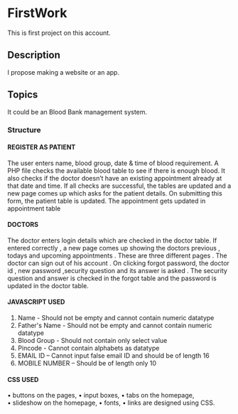 # FirstWork
This is first project on this account.

## Description
I propose making a website or an app.

## Topics
It could be an Blood Bank management system.

### Structure

#### REGISTER AS PATIENT
The user enters name, blood group, date & time of blood requirement. A PHP file checks the available blood table to see if there is enough blood. It also checks if the doctor doesn’t have an existing appointment already at that date and time. If all checks are successful, the tables are updated and a new page comes up which asks for the patient details. On submitting this form, the patient table is updated. The appointment gets updated in appointment table

#### DOCTORS
The doctor enters login details which are checked in the doctor table. If entered correctly , a new page comes up showing the doctors previous , todays and upcoming appointments . These are three different pages . The doctor can sign out of his account . On clicking forgot password, the doctor id , new password ,security question and its answer is asked . The security question and answer is checked in the forgot table and the password is updated in the doctor table.

#### JAVASCRIPT USED
1)	Name - Should not be empty and cannot contain numeric datatype
2)	Father's Name - Should not be empty and cannot contain numeric datatype
3)	Blood Group - Should not contain only select value
4)	Pincode -  Cannot contain alphabets as datatype
5)	EMAIL ID – Cannot input false email ID and should be of length 16
6)	MOBILE NUMBER – Should be of length only 10

#### CSS USED
•	buttons on the pages,
•	input boxes, 
•	tabs on the homepage,  
•	slideshow on the homepage,
•	fonts,
•	links
are designed using CSS.
